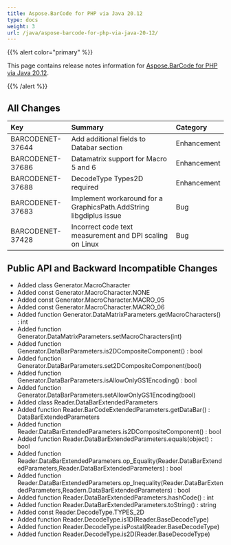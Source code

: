 ```yaml
---
title: Aspose.BarCode for PHP via Java 20.12
type: docs
weight: 3
url: /java/aspose-barcode-for-php-via-java-20-12/
---
```


{{% alert color="primary" %}} 

This page contains release notes information for [Aspose.BarCode for PHP via Java 20.12](https://downloads.aspose.com/barcode/phpjava/new-releases/aspose.barcode-for-php-via-java-20.12/).

{{% /alert %}} 
## **All Changes**

|**Key**|**Summary**|**Category**|
| :- | :- | :- |
|BARCODENET-37644 |Add additional fields to Databar section|Enhancement|
|BARCODENET-37686 |Datamatrix support for Macro 5 and 6|Enhancement|
|BARCODENET-37688 |DecodeType Types2D required|Enhancement|
|BARCODENET-37683 |Implement workaround for a GraphicsPath.AddString libgdiplus issue|Bug|
|BARCODENET-37428 |Incorrect code text measurement and DPI scaling on Linux|Bug|


## **Public API and Backward Incompatible Changes**
- Added class Generator.MacroCharacter
- Added const Generator.MacroCharacter.NONE
- Added const Generator.MacroCharacter.MACRO_05
- Added const Generator.MacroCharacter.MACRO_06
- Added function Generator.DataMatrixParameters.getMacroCharacters() : int
- Added function Generator.DataMatrixParameters.setMacroCharacters(int)
- Added function Generator.DataBarParameters.is2DCompositeComponent() : bool
- Added function Generator.DataBarParameters.set2DCompositeComponent(bool)
- Added function Generator.DataBarParameters.isAllowOnlyGS1Encoding() : bool
- Added function Generator.DataBarParameters.setAllowOnlyGS1Encoding(bool)
- Added class Reader.DataBarExtendedParameters
- Added function Reader.BarCodeExtendedParameters.getDataBar() : DataBarExtendedParameters
- Added function Reader.DataBarExtendedParameters.is2DCompositeComponent() : bool
- Added function Reader.DataBarExtendedParameters.equals(object) : bool
- Added function Reader.DataBarExtendedParameters.op_Equality(Reader.DataBarExtendedParameters,Reader.DataBarExtendedParameters) : bool
- Added function Reader.DataBarExtendedParameters.op_Inequality(Reader.DataBarExtendedParameters,Readern.DataBarExtendedParameters) : bool
- Added function Reader.DataBarExtendedParameters.hashCode() : int
- Added function Reader.DataBarExtendedParameters.toString() : string
- Added const Reader.DecodeType.TYPES_2D
- Added function Reader.DecodeType.is1D(Reader.BaseDecodeType)
- Added function Reader.DecodeType.isPostal(Reader.BaseDecodeType)
- Added function Reader.DecodeType.is2D(Reader.BaseDecodeType)
